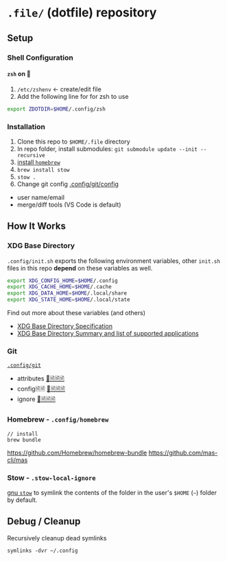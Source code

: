 # `.file/` (dotfile) repository

## Setup

### Shell Configuration

#### `zsh` on 󰀵

1. `/etc/zshenv` <- create/edit file
1. Add the following line for for zsh to use

```sh
export ZDOTDIR=$HOME/.config/zsh
```

### Installation

1. Clone this repo to `$HOME/.file` directory
1. In repo folder, install submodules: `git submodule update --init --recursive`
1. [install `homebrew`](https://docs.brew.sh/Installation)
1. `brew install stow`
1. `stow .`
1. Change git config [.config/git/config](.config/git/config)

- user name/email
- merge/diff tools (VS Code is default)

## How It Works

### XDG Base Directory

`.config/init.sh` exports the following environment variables, other `init.sh` files in this repo **depend** on these variables as well.

```sh
export XDG_CONFIG_HOME=$HOME/.config
export XDG_CACHE_HOME=$HOME/.cache
export XDG_DATA_HOME=$HOME/.local/share
export XDG_STATE_HOME=$HOME/.local/state
```

Find out more about these variables (and others)

- [XDG Base Directory Specification](https://specifications.freedesktop.org/basedir-spec/basedir-spec-latest.html)
- [XDG Base Directory Summary and list of supported applications](https://wiki.archlinux.org/title/XDG_Base_Directory)

### Git

[`.config/git`](.config/git)

- attributes [📕🗎🗎🗎](https://git-scm.com/docs/gitattributes)
- config🗎🗎 [📕🗎🗎🗎](https://git-scm.com/docs/git-config)
- ignore [📕🗎🗎🗎](https://git-scm.com/docs/gitignore)

### Homebrew - `.config/homebrew`

```console
// install
brew bundle
```

<https://github.com/Homebrew/homebrew-bundle>
<https://github.com/mas-cli/mas>

### Stow - `.stow-local-ignore`

[gnu `stow`](<https://www.gnu.org/software/stow/manual/stow.html>) to symlink the contents of the folder in the user's `$HOME` (`~`) folder by default.

## Debug / Cleanup

Recursively cleanup dead symlinks

```console
symlinks -dvr ~/.config
```
